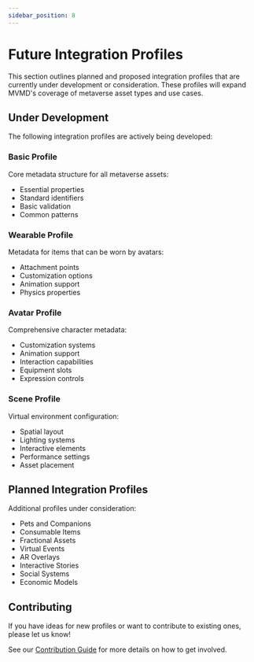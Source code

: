 ```yaml
---
sidebar_position: 8
---
```


# Future Integration Profiles

This section outlines planned and proposed integration profiles that are currently under development or consideration. These profiles will expand MVMD's coverage of metaverse asset types and use cases.

## Under Development

The following integration profiles are actively being developed:

### Basic Profile
Core metadata structure for all metaverse assets:
- Essential properties
- Standard identifiers
- Basic validation
- Common patterns

### Wearable Profile
Metadata for items that can be worn by avatars:
- Attachment points
- Customization options
- Animation support
- Physics properties

### Avatar Profile
Comprehensive character metadata:
- Customization systems
- Animation support
- Interaction capabilities
- Equipment slots
- Expression controls

### Scene Profile
Virtual environment configuration:
- Spatial layout
- Lighting systems
- Interactive elements
- Performance settings
- Asset placement

## Planned Integration Profiles

Additional profiles under consideration:
- Pets and Companions
- Consumable Items
- Fractional Assets
- Virtual Events
- AR Overlays
- Interactive Stories
- Social Systems
- Economic Models

## Contributing

If you have ideas for new profiles or want to contribute to existing ones, please let us know!

See our [Contribution Guide](../contributors/overview.md) for more details on how to get involved.
